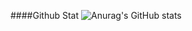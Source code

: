 
####Github Stat
![Anurag's GitHub stats](https://github-readme-stats.vercel.app/api?username=Cloticc&show_icons=true&theme=radical)
